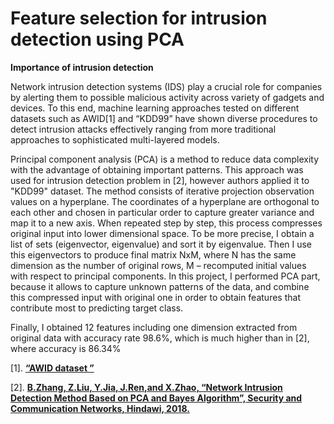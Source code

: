 # Feature selection for intrusion detection using PCA
<p><b>Importance of intrusion detection</b></p> 
<p>Network intrusion detection systems (IDS) play a crucial role for companies by alerting them to possible
malicious activity across variety of gadgets and devices. To this end, machine learning approaches tested
on different datasets such as AWID[1] and “KDD99” have shown diverse procedures to detect
intrusion attacks effectively ranging from more traditional approaches to sophisticated multi-layered
models.</p>
<p>Principal component analysis (PCA) is a method to reduce data complexity with the advantage of
obtaining important patterns. This approach was used for intrusion detection problem in [2], however
authors applied it to "KDD99" dataset.
The method consists of iterative projection observation values on a hyperplane. The coordinates of a
hyperplane are orthogonal to each other and chosen in particular order to capture greater variance and
map it to a new axis. When repeated step by step, this process compresses original input into lower
dimensional space. To be more precise, I obtain a list of sets (eigenvector, eigenvalue) and sort it by
eigenvalue. Then I use this eigenvectors to produce final matrix NxM, where N has the same dimension
as the number of original rows, M – recomputed initial values with respect to principal components.
In this project, I performed PCA part, because it allows to capture unknown patterns of the data, and
combine this compressed input with original one in order to obtain features that contribute most to predicting target class.</p>
<p>Finally, I obtained 12 features including one dimension extracted from original data with accuracy rate 98.6%, which is much higher than in [2], where accuracy is 86.34%</b>
<p>[1]. <a href="http://icsdweb.aegean.gr/awid/"><b>“AWID dataset ”</b></a></b>
<p>[2]. <a href="https://www.researchgate.net/publication/328920124_Network_Intrusion_Detection_Method_Based_on_PCA_and_Bayes_Algorithm"><b>B.Zhang, Z.Liu, Y.Jia, J.Ren,and X.Zhao, “Network Intrusion Detection Method Based on PCA and
Bayes Algorithm”, Security and Communication Networks, Hindawi, 2018.</b></a></b>



